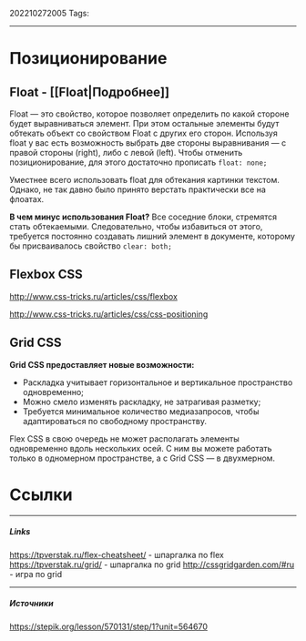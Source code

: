 202210272005
Tags:
___
# Позиционирование
## Float - [[Float|Подробнее]]

Float — это свойство, которое позволяет определить по какой стороне будет выравниваться элемент. При этом остальные элементы будут обтекать объект со свойством Float с других его сторон. Используя float у вас есть возможность выбрать две стороны выравнивания — с правой стороны (right), либо с левой (left). Чтобы отменить позиционирование, для этого достаточно прописать `float: none;`

Уместнее всего использовать float для обтекания картинки текстом. Однако, не так давно было принято верстать практически все на флоатах. 

 **В чем минус использования Float?**
Все соседние блоки, стремятся стать обтекаемыми. Следовательно, чтобы избавиться от этого, требуется постоянно создавать лишний элемент в документе, которому бы присваивалось свойство `clear: both;`


## Flexbox CSS
http://www.css-tricks.ru/articles/css/flexbox

http://www.css-tricks.ru/articles/css/css-positioning


## Grid CSS

**Grid CSS предоставляет новые возможности:**

-   Раскладка учитывает горизонтальное и вертикальное пространство одновременно;
-   Можно смело изменять раскладку, не затрагивая разметку;
-   Требуется минимальное количество медиазапросов, чтобы адаптироваться по свободному пространству.

Flex CSS в свою очередь не может располагать элементы одновременно вдоль нескольких осей. С ним вы можете работать только в одномерном пространстве, а с Grid CSS — в двухмерном.




# Ссылки
___
##### Links
https://tpverstak.ru/flex-cheatsheet/ - шпаргалка по flex
https://tpverstak.ru/grid/ - шпаргалка по grid
http://cssgridgarden.com/#ru - игра по grid

---
##### Источники
https://stepik.org/lesson/570131/step/1?unit=564670